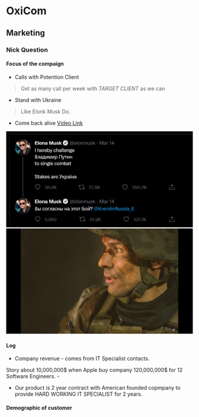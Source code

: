 # OxiCom

## Marketing 

### Nick Question

#### Focus of the compaign


- Calls with Potention Client
> Get as many call per week with *TARGET CLIENT* as we can
- Stand with Ukraine
> Like Elonk Musk Do.
- Come back alive 
[Video Link](https://youtu.be/yYX7KVEtfLo)

![ElongMuskTweet](res/img0.jpg)
![SoldierImg](res/img1.webp)


#### Log 

- Company revenue - comes from  IT Specialist contacts. 

 Story about 10,000,000$ when Apple buy company 120,000,000$ for 12 Software Engineers.  -

- Our product is 2 year contract with American founded copmpany to provide HARD WORKING IT SPECIALIST  for 2 years.

#### Demographic of customer
